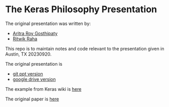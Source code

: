 # The Keras Philosophy Presentation

The original presentation was written by:

* [Aritra Roy Gosthipaty](https://twitter.com/ariG23498)
* [Ritwik Raha](https://twitter.com/ritwik_raha)

This repo is to maintain notes and code relevant to the
presentation given in Austin, TX 20230920.

The original presentation is 

* [git ppt version](docs/The-Keras-Philosophy.pptx)
* [google drive version](https://docs.google.com/presentation/d/1L_B5-6yKJN8CbUk4BKbwMXi158uBJ5xZ8xOa3QR-75M/edit?usp=sharing)

The example from Keras wiki is [here](https://keras.io/examples/vision/nerf/)

The original paper is [here](docs/nerfpaper.pdf)



